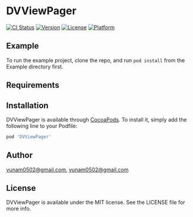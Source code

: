 # DVViewPager

[![CI Status](http://img.shields.io/travis/vunam0502@gmail.com/DVViewPager.svg?style=flat)](https://travis-ci.org/vunam0502@gmail.com/DVViewPager)
[![Version](https://img.shields.io/cocoapods/v/DVViewPager.svg?style=flat)](http://cocoapods.org/pods/DVViewPager)
[![License](https://img.shields.io/cocoapods/l/DVViewPager.svg?style=flat)](http://cocoapods.org/pods/DVViewPager)
[![Platform](https://img.shields.io/cocoapods/p/DVViewPager.svg?style=flat)](http://cocoapods.org/pods/DVViewPager)

## Example

To run the example project, clone the repo, and run `pod install` from the Example directory first.

## Requirements

## Installation

DVViewPager is available through [CocoaPods](http://cocoapods.org). To install
it, simply add the following line to your Podfile:

```ruby
pod 'DVViewPager'
```

## Author

vunam0502@gmail.com, vunam0502@gmail.com

## License

DVViewPager is available under the MIT license. See the LICENSE file for more info.
